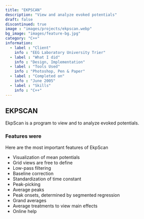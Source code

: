```yaml
---
title: "EKPSCAN"
description: "View and analyze evoked potentials"
draft: false
discontinued: true
image : "images/projects/ekpscan.webp"
bg_image: "images/feature-bg.jpg"
category: "C++"
information:
  - label : "Client"
    info : "EEG Laboratory University Trier"
  - label : "What I did"
    info : "Design, Implementation"
  - label : "Tools Used"
    info : "Photoshop, Pen & Paper"
  - label : "Completed on"
    info : "June 2005"
  - label : "Skills"
    info : "C++"
---
```


## EKPSCAN

EkpScan is a program to view and to analyze evoked potentials.


### Features were

Here are the most important features of EkpScan

* Visualization of mean potentials
* Grid views are free to define
* Low-pass filtering
* Baseline correction
* Standardization of time constant
* Peak-picking
* Average peaks
* Peak onsets, determined by segmented regression
* Grand averages
* Average treatments to view main effects
* Online help


